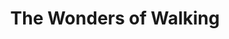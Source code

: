 ---
pid: LLP465
title: The Wonders of Walking
location_transcription: multiple spaces throughout the city
zipcode: '19147'
outside_phl: 
neighborhood: Queen Village,Bella Vista,Pennsport,Italian Market
age: '74'
age_range: 70+
instagram: 
image_file_name: LLP_465.jpg
proposal_transcription: Philadelphia is a very walkable city.  It is full of places
  to discover through walking.  The //monument// would include a map for the specific
  area w/photos of the places to be //discovered// w/i each area and a means of others
  to post their own photos of newly discovered places.
topic: Culture,Neighborhoods,Philadelphia,Sports,Uplifting
topic_summary: 0, 0, 0, 0, 0
type: Interactive,Mural,Sculpture Statue,Film
keywords_other: 
credit: Judy Wiley
image_labels: 
twitter: 
facebook: 
permalink: "/monuments/llp465/"
layout: item-page
---